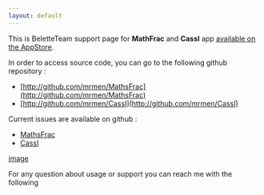 ```yaml
---
layout: default
---
```


This is BeletteTeam support page for **MathFrac** and **CassI** app
[available on the AppStore](https://itunes.apple.com/us/app/mathfrac/id1443013092?mt=8).


In order to access source code, you can go to the following github
repository :
- [http://github.com/mrmen/MathsFrac](http://github.com/mrmen/MathsFrac)
- [http://github.com/mrmen/CassI](http://github.com/mrmen/CassI)

Current issues are available on github :
- [MathsFrac](https://github.com/mrmen/MathsFrac/issues)
- [CassI](https://github.com/mrmen/CassI/issues)

[image](https://github.com/mrmen/Android-MathCartes/raw/master/app/src/main/res/drawable/fonctions.png)


For any question about usage or support you can reach me with the following 
